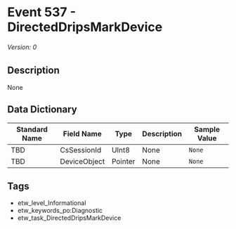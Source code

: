 # Event 537 - DirectedDripsMarkDevice
###### Version: 0

## Description
None

## Data Dictionary
|Standard Name|Field Name|Type|Description|Sample Value|
|---|---|---|---|---|
|TBD|CsSessionId|UInt8|None|`None`|
|TBD|DeviceObject|Pointer|None|`None`|

## Tags
* etw_level_Informational
* etw_keywords_po:Diagnostic
* etw_task_DirectedDripsMarkDevice